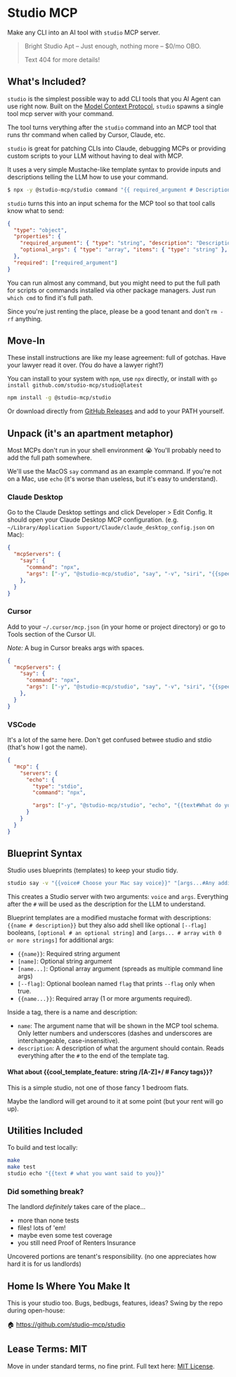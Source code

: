 # Studio MCP

Make any CLI into an AI tool with `studio` MCP server.

> Bright Studio Apt – Just enough, nothing more – $0/mo OBO.
>
> Text 404 for more details!

## What's Included?

`studio` is the simplest possible way to add CLI tools that you AI Agent can use right now. Built on the [Model Context Protocol](https://modelcontextprotocol.io/), `studio` spawns a single tool mcp server with your command.

The tool turns verything after the `studio` command into an MCP tool that runs thr command when called by Cursor, Claude, etc.

`studio` is great for patching CLIs into Claude, debugging MCPs or providing custom scripts to your LLM without having to deal with MCP.

It uses a very simple Mustache-like template syntax to provide inputs and descriptions telling the LLM how to use your command.

```sh
$ npx -y @studio-mcp/studio command "{{ required_argument # Description of argument }}" "[optional_args... # any array of arguments]"
```

`studio` turns this into an input schema for the MCP tool so that tool calls know what to send:

```json
{
  "type": "object",
  "properties": {
    "required_argument": { "type": "string", "description": "Description of argument" },
    "optional_args": { "type": "array", "items": { "type": "string" }, "description": "any array of arguments" }
  },
  "required": ["required_argument"]
}
```

You can run almost any command, but you might need to put the full path for scripts or commands installed via other package managers. Just run `which cmd` to find it's full path.

Since you're just renting the place, please be a good tenant and don't `rm -rf` anything.

## Move-In

These install instructions are like my lease agreement: full of gotchas.
Have your lawyer read it over. (You do have a lawyer right?)

You can install to your system with `npm`, use `npx` directly, or install with `go install github.com/studio-mcp/studio@latest`

```sh
npm install -g @studio-mcp/studio
```

Or download directly from [GitHub Releases](https://github.com/studio-mcp/studio/releases/latest) and add to your PATH yourself.

## Unpack (it's an apartment metaphor)

Most MCPs don't run in your shell environment 😭 You'll probably need to add the full path somewhere.

We'll use the MacOS `say` command as an example command. If you're not on a Mac, use `echo` (it's worse than useless, but it's easy to understand).

### Claude Desktop

Go to the Claude Desktop settings and click Developer > Edit Config.
It should open your Claude Desktop MCP configuration. (e.g. `~/Library/Application Support/Claude/claude_desktop_config.json` on Mac):

```json
{
  "mcpServers": {
    "say": {
      "command": "npx",
      "args": ["-y", "@studio-mcp/studio", "say", "-v", "siri", "{{speech # A concise message to say outloud}}"]
    },
  }
}
```

### Cursor

Add to your `~/.cursor/mcp.json` (in your home or project directory) or go to Tools section of the Cursor UI.

*Note:* A bug in Cursor breaks args with spaces.

```json
{
  "mcpServers": {
    "say": {
      "command": "npx",
      "args": ["-y", "@studio-mcp/studio", "say", "-v", "siri", "{{speech#say_outloud}}"]
    },
  }
}
```

### VSCode

It's a lot of the same here. Don't get confused betwee studio and stdio (that's how I got the name).

```json
{
  "mcp": {
    "servers": {
      "echo": {
        "type": "stdio",
        "command": "npx",

        "args": ["-y", "@studio-mcp/studio", "echo", "{{text#What do you want to say?}}"]
      }
    }
  }
}
```

## Blueprint Syntax

Studio uses blueprints (templates) to keep your studio tidy.

```bash
studio say -v "{{voice# Choose your Mac say voice}}" "[args...#Any additional args]"
```

This creates a Studio server with two arguments: `voice` and `args`.
Everything after the `#` will be used as the description for the LLM to understand.

Blueprint templates are a modified mustache format with descriptions: `{{name # description}}` but they also add shell like optional `[--flag]` booleans, `[optional # an optional string]` and `[args... # array with 0 or more strings]` for additional args:

- `{{name}}`: Required string argument
- `[name]`: Optional string argument
- `[name...]`: Optional array argument (spreads as multiple command line args)
- `[--flag]`: Optional boolean named `flag` that prints `--flag` only when true.
- `{{name...}}`: Required array (1 or more arguments required).

Inside a tag, there is a name and description:

- `name`: The argument name that will be shown in the MCP tool schema. Only letter numbers and underscores (dashes and underscores are interchangeable, case-insensitive).
- `description`: A description of what the argument should contain. Reads everything after the `#` to the end of the template tag.

#### What about {{cool_template_feature: string /[A-Z]+/ # Fancy tags}}?

This is a simple studio, not one of those fancy 1 bedroom flats.

Maybe the landlord will get around to it at some point (but your rent will go up).

## Utilities Included

To build and test locally:

```bash
make
make test
studio echo "{{text # what you want said to you}}"
```

### Did something break?

The landlord _definitely_ takes care of the place...

- more than none tests
- files! lots of 'em!
- maybe even some test coverage
- you still need Proof of Renters Insurance

Uncovered portions are tenant's responsibility. (no one appreciates how hard it is for us landlords)

## Home Is Where You Make It

This is your studio too. Bugs, bedbugs, features, ideas? Swing by the repo during open-house:

🏠 https://github.com/studio-mcp/studio

## Lease Terms: MIT

Move in under standard terms, no fine print. Full text here: [MIT License](https://opensource.org/licenses/MIT).
